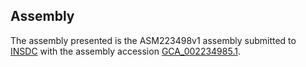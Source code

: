 

Assembly
--------

The assembly presented is the ASM223498v1 assembly submitted to
[INSDC](http://www.insdc.org) with the assembly accession
[GCA\_002234985.1](http://www.ebi.ac.uk/ena/data/view/GCA_002234985.1).
